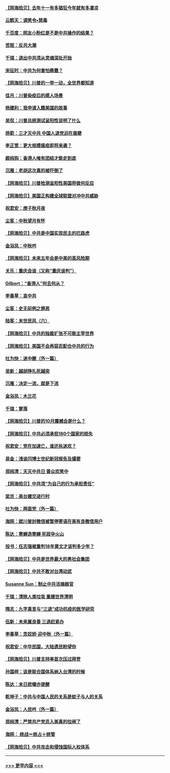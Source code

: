#### [【网海拾贝】去年十一有多猖狂今年就有多凄凉](../pages/nsc993/n12463649.md?t=10091351) 
#### [云鹤天：调笑令▪禁毒](../pages/nsc993/n12462975.md?t=10091351) 
#### [千百度：网友小粉红是不是中共操作的结果？](../pages/nsc993/n12461025.md?t=10091351) 
#### [苦胆：反共大潮](../pages/nsc993/n12459469.md?t=10091351) 
#### [千瑞：退出中共须从灵魂深处开始](../pages/nsc993/n12459437.md?t=10091351) 
#### [宋征时：中共为何害怕蔡霞？](../pages/nsc993/n12459097.md?t=10091351) 
#### [【网海拾贝】川普的一举一动，全世界都知道](../pages/nsc993/n12458825.md?t=10091351) 
#### [佳月：川普染疫后的感人场景](../pages/nsc993/n12456994.md?t=10091351) 
#### [杨建利：我申请入籍美国的故事](../pages/nsc993/n12455635.md?t=10091351) 
#### [吴侃：川普总统测试呈阳性说明了什么](../pages/nsc993/n12451869.md?t=10091351) 
#### [扬箭：三才灭中共 中国人退党迫在眉睫](../pages/nsc993/n12451842.md?t=10091351) 
#### [李正宽：更大规模瘟疫即将来袭？](../pages/nsc993/n12451455.md?t=10091351) 
#### [颜纯钩：香港人唯有团结才能走到底](../pages/nsc993/n12450870.md?t=10091351) 
#### [沉雁：老胡这次真的被吓倒了](../pages/nsc993/n12449796.md?t=10091351) 
#### [【网海拾贝】川普检测呈阳性美国将做何反应](../pages/nsc993/n12449042.md?t=10091351) 
#### [【网海拾贝】美国正构建全球联盟对冲中共威胁](../pages/nsc993/n12446580.md?t=10091351) 
#### [祝君安：庚子秋月夜](../pages/nsc993/n12445870.md?t=10091351) 
#### [尘客：中秋望月有怀](../pages/nsc993/n12444632.md?t=10091351) 
#### [【网海拾贝】中共是中国实现民主的拦路虎](../pages/nsc993/n12443573.md?t=10091351) 
#### [金浴凤：中秋吟](../pages/nsc993/n12441773.md?t=10091351) 
#### [【网海拾贝】未来五年会是中美的高风险期](../pages/nsc993/n12440760.md?t=10091351) 
#### [关乐：重庆会谈（又称“重庆谈判”）](../pages/nsc993/n12437525.md?t=10091351) 
#### [Gilbert：“香港人”何去何从？](../pages/nsc993/n12435894.md?t=10091351) 
#### [李春草：哀中共](../pages/nsc993/n12435874.md?t=10091351) 
#### [尘客：史无前例之罪恶](../pages/nsc993/n12435762.md?t=10091351) 
#### [陆客：末世民风（六）](../pages/nsc993/n12435354.md?t=10091351) 
#### [【网海拾贝】中共的独裁扩张不可能主宰世界](../pages/nsc993/n12435151.md?t=10091351) 
#### [【网海拾贝】美国不会再容忍配合中共的行为](../pages/nsc993/n12433808.md?t=10091351) 
#### [吐为快：迷中醒（外一篇）](../pages/nsc993/n12433585.md?t=10091351) 
#### [吴新：越胡挣扎死越突](../pages/nsc993/n12433562.md?t=10091351) 
#### [沉雁：决定一流，就是下流](../pages/nsc993/n12432128.md?t=10091351) 
#### [金浴凤：木兰花](../pages/nsc993/n12432124.md?t=10091351) 
#### [千瑞：寥落](../pages/nsc993/n12432071.md?t=10091351) 
#### [【网海拾贝】川普的10月震撼会是什么？](../pages/nsc993/n12431624.md?t=10091351) 
#### [【网海拾贝】中共必须承担180个国家的损失](../pages/nsc993/n12428893.md?t=10091351) 
#### [祝君安：党在加速亡，谁还执迷欢？](../pages/nsc993/n12428652.md?t=10091351) 
#### [易金：浅谈闫博士世纪新冠报告及撮要](../pages/nsc993/n12426822.md?t=10091351) 
#### [郑纯清：天灭中共日 善众欢笑中](../pages/nsc993/n12426784.md?t=10091351) 
#### [【网海拾贝】中共须“为自己的行为承担责任”](../pages/nsc993/n12426067.md?t=10091351) 
#### [梁京：美台建交进行时](../pages/nsc993/n12424066.md?t=10091351) 
#### [吐为快：两面党（外一篇）](../pages/nsc993/n12424043.md?t=10091351) 
#### [海网：就川普封微信被暂停寄语在美有良微信用户](../pages/nsc993/n12424021.md?t=10091351) 
#### [陈达：寒蝉造寒蝉 死寂孕火山](../pages/nsc993/n12423958.md?t=10091351) 
#### [投书：任志强被重判18年黄文才该判多少年？](../pages/nsc993/n12423672.md?t=10091351) 
#### [【网海拾贝】中共是世界最大的黑社会集团](../pages/nsc993/n12423543.md?t=10091351) 
#### [【网海拾贝】中共不敢对台湾动武](../pages/nsc993/n12421418.md?t=10091351) 
#### [Susanne Sun：制止中共活摘器官](../pages/nsc993/n12419654.md?t=10091351) 
#### [千瑞：清除人类垃圾 重建世界清明](../pages/nsc993/n12419414.md?t=10091351) 
#### [隋志：九字真言与“三退”成功抗疫的医学研究](../pages/nsc993/n12419248.md?t=10091351) 
#### [伍新：未来属良善 三退赶紧办](../pages/nsc993/n12418496.md?t=10091351) 
#### [李春草：念奴娇·迎中秋（外一篇）](../pages/nsc993/n12418465.md?t=10091351) 
#### [祝君安：中华民国，大陆遗民盼望你](../pages/nsc993/n12418089.md?t=10091351) 
#### [【网海拾贝】川普支持率首次压过拜登](../pages/nsc993/n12418050.md?t=10091351) 
#### [孙国祥：该是联合国体系纳入台湾的时候](../pages/nsc993/n12417369.md?t=10091351) 
#### [陈达：末日悲嚎亦提醒](../pages/nsc993/n12416736.md?t=10091351) 
#### [乾坤子：中共与中国人民的关系是蚊子与人的关系](../pages/nsc993/n12416632.md?t=10091351) 
#### [金浴凤：人民吟（外一篇）](../pages/nsc993/n12416567.md?t=10091351) 
#### [郑纯清：严禁共产党员入美真的拉闸了](../pages/nsc993/n12416550.md?t=10091351) 
#### [海网： 统战＝统占＋统管](../pages/nsc993/n12416404.md?t=10091351) 
#### [【网海拾贝】中共攻击和侵蚀国际人权体系](../pages/nsc993/n12416250.md?t=10091351) 

----
#### [ >>> 更早内容 <<< ](../indexes/nsc993-earlier.md)
